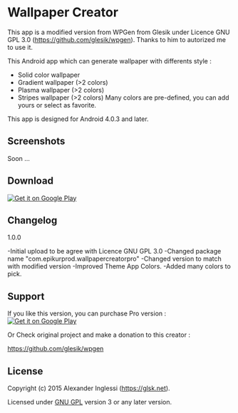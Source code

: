 # Wallpaper Creator
This app is a modified version from WPGen from Glesik under Licence GNU GPL 3.0 (https://github.com/glesik/wpgen). Thanks to him to autorized me to use it.

This Android app which can generate wallpaper with differents style :

- Solid color wallpaper
- Gradient wallpaper (>2 colors)
- Plasma wallpaper (>2 colors)
- Stripes wallpaper (>2 colors)
Many colors are pre-defined, you can add yours or select as favorite.

This app is designed for Android 4.0.3 and later.

## Screenshots

Soon ...

## Download

<a href='https://play.google.com/store/apps/details?id=com.epikurprod.wallpapercreator&pcampaignid=MKT-Other-global-all-co-prtnr-py-PartBadge-Mar2515-1'><img alt='Get it on Google Play' src='https://play.google.com/intl/en_us/badges/images/generic/en_badge_web_generic.png'/></a>

## Changelog

1.0.0

-Initial upload to be agree with Licence GNU GPL 3.0
-Changed package name "com.epikurprod.wallpapercreatorpro"
-Changed version to match with modified version
-Improved Theme App Colors.
-Added many colors to pick.

## Support

If you like this version, you can purchase Pro version :
<a href='https://play.google.com/store/apps/details?id=com.epikurprod.wallpapercreator.pro&pcampaignid=MKT-Other-global-all-co-prtnr-py-PartBadge-Mar2515-1'><img alt='Get it on Google Play' src='https://play.google.com/intl/en_us/badges/images/generic/en_badge_web_generic.png'/></a>

Or Check original project and make a donation to this creator :

https://github.com/glesik/wpgen

## License

Copyright (c) 2015 Alexander Inglessi (https://glsk.net).

Licensed under [GNU GPL](http://www.gnu.org/licenses/gpl.html) version 3 or any later version.
